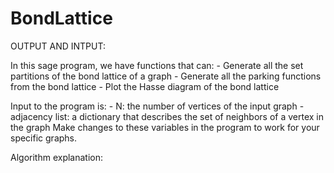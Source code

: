 # BondLattice

OUTPUT AND INTPUT:

  In this sage program, we have functions that can:
    - Generate all the set partitions of the bond lattice of a graph
    - Generate all the parking functions from the bond lattice
    - Plot the Hasse diagram of the bond lattice

  Input to the program is:
    - N: the number of vertices of the input graph
    - adjacency list: a dictionary that describes the set of neighbors of a vertex in the graph
  Make changes to these variables in the program to work for your specific graphs.
  
  
Algorithm explanation:

